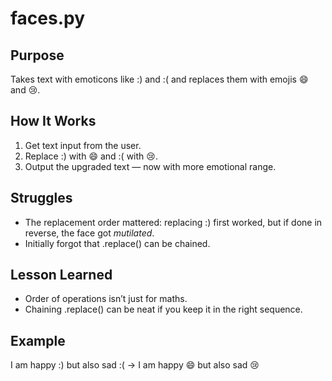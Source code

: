 # faces.py

## Purpose
Takes text with emoticons like :) and :( and replaces them with emojis 😄 and 😢.

## How It Works
1. Get text input from the user.
2. Replace :) with 😄 and :( with 😢.
3. Output the upgraded text — now with more emotional range.

## Struggles
- The replacement order mattered: replacing :) first worked, but if done in reverse, the face got *mutilated*.
- Initially forgot that .replace() can be chained.

## Lesson Learned
- Order of operations isn’t just for maths.
- Chaining .replace() can be neat if you keep it in the right sequence.

## Example
I am happy :) but also sad :( → I am happy 😄 but also sad 😢

